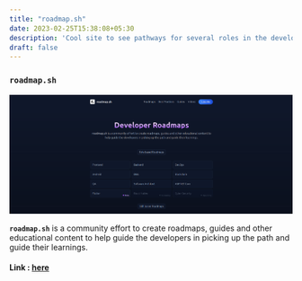 ```yaml
---
title: "roadmap.sh"
date: 2023-02-25T15:38:08+05:30
description: 'Cool site to see pathways for several roles in the developer field.'
draft: false
---
```

### `roadmap.sh`

![roadmap](assets/20230225_154340_image.png)

**`roadmap.sh`** is a community effort to create roadmaps, guides and
other educational content to help guide the developers in picking up the path and guide their learnings.

#### Link : [here](https://roadmap.sh/)
